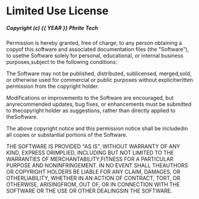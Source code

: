 # Limited Use License

##### Copyright (c) {{ YEAR }} Phrite Tech

Permission is hereby granted, free of charge, to any person obtaining a copyof this software and associated documentation files (the "Software"), to usethe Software solely for personal, educational, or internal business purposes,subject to the following conditions:

The Software may not be published, distributed, sublicensed, merged,sold, or otherwise used for commercial or public purposes without explicitwritten permission from the copyright holder.

Modifications or improvements to the Software are encouraged, but anyrecommended updates, bug fixes, or enhancements must be submitted to thecopyright holder as suggestions, rather than directly applied to theSoftware.

The above copyright notice and this permission notice shall be includedin all copies or substantial portions of the Software.

THE SOFTWARE IS PROVIDED "AS IS", WITHOUT WARRANTY OF ANY KIND, EXPRESS ORIMPLIED, INCLUDING BUT NOT LIMITED TO THE WARRANTIES OF MERCHANTABILITY,FITNESS FOR A PARTICULAR PURPOSE AND NONINFRINGEMENT. IN NO EVENT SHALL THEAUTHORS OR COPYRIGHT HOLDERS BE LIABLE FOR ANY CLAIM, DAMAGES, OR OTHERLIABILITY, WHETHER IN AN ACTION OF CONTRACT, TORT, OR OTHERWISE, ARISINGFROM, OUT OF, OR IN CONNECTION WITH THE SOFTWARE OR THE USE OR OTHER DEALINGSIN THE SOFTWARE.